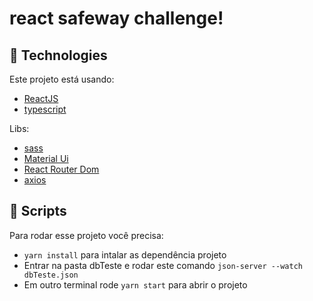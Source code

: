 # react safeway challenge!

## 🚀 Technologies

Este projeto está usando: 
- [ReactJS](https://reactjs.org)
- [typescript](https://www.typescriptlang.org)

Libs:
- [sass](https://sass-lang.com)
- [Material Ui](https://mui.com)
- [React Router Dom](https://reactrouter.com/en/main)
- [axios](https://axios-http.com/ptbr/docs/intro)

## 📜 Scripts

Para rodar esse projeto você precisa:

- `yarn install` para intalar as dependência projeto
- Entrar na pasta dbTeste e rodar este comando `json-server --watch dbTeste.json`
- Em outro terminal rode `yarn start` para abrir o projeto
